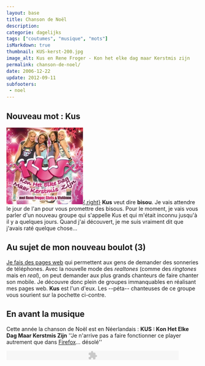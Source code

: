 ```yaml
---
layout: base
title: Chanson de Noël
description: 
categorie: dagelijks
tags: ["coutumes", "musique", "mots"]
isMarkdown: true
thumbnail: KUS-kerst-200.jpg
image_alt: Kus en Rene Froger - Kon het elke dag maar Kerstmis zijn
permalink: chanson-de-noel/
date: 2006-12-22
update: 2012-09-11
subfooters:
 - noel
---
```


## Nouveau mot : Kus

[![Kus en Rene Froger - Kon het elke dag maar Kerstmis zijn](KUS-kerst-200.jpg){.right}](/public/images/scans/KUS-kerst.jpg)
**Kus** veut dire **bisou**. Je vais attendre le jour de l'an pour vous promettre des bisous. Pour le moment, je vais vous parler d'un nouveau groupe qui s'appelle Kus et qui m'était inconnu jusqu'à il y a quelques jours. Quand j'ai découvert, je me suis vraiment dit que j'avais raté quelque chose...

## Au sujet de mon nouveau boulot (3)
[Je fais des pages web](/de-mon-boulot) qui permettent aux gens de demander des sonneries de téléphones. Avec la nouvelle mode des *realtones* (comme des *ringtones* mais en *real*), on peut demander aux plus grands chanteurs de faire chanter son mobile. Je découvre donc plein de groupes immanquables en réalisant mes pages web. **Kus** est l'un d'eux. Les --péta-- chanteuses de ce groupe vous sourient sur la pochette ci-contre.

## En avant la musique
Cette année la chanson de Noël est en Néerlandais : **KUS : Kon Het Elke Dag Maar Kerstmis Zijn**
''Je n'arrive pas a faire fonctionner ce player autrement que dans [Firefox](/pays-bas-adoption-de-firefox)... désolé''
<!-- HTML -->
<object type="application/x-shockwave-flash" data="/me-in-amsterdam//ecrire/tools/dotsound/player/dewplayer.swf?son=/me-in-amsterdam/share/dotsound/kus-kerst.mp3&autoplay=" width="450" height="25">
<param name="chanson" value="/me-in-amsterdam//ecrire/tools/dotsound/player/dewplayer.swf?son=/me-in-amsterdam/share/dotsound/kus-kerst.mp3" />
<param name="bgcolor" value="#e1d6cf" />
</object>

<!--
## Vous aussi...
Téléchargez [la Chanson de Kus en sonnerie de téléphone](http://www.celldorado.com/NL/ADS/179982235/)
-->
<!-- / HTML -->


<!-- post notes:
- [la même en sonnerie de téléphone|http://100real.nl/realtones/kus-en-rene-froger/kon-het-elke-dag-maar-kerstmis-zijn/index.php]
--->
